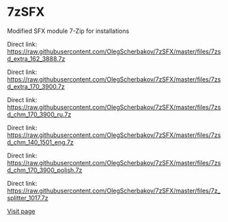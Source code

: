 # 7zSFX
Modified SFX module 7-Zip for installations

Direct link: https://raw.githubusercontent.com/OlegScherbakov/7zSFX/master/files/7zsd_extra_162_3888.7z

Direct link: https://raw.githubusercontent.com/OlegScherbakov/7zSFX/master/files/7zsd_extra_170_3900.7z

Direct link: https://raw.githubusercontent.com/OlegScherbakov/7zSFX/master/files/7zsd_chm_170_3900_ru.7z

Direct link: https://raw.githubusercontent.com/OlegScherbakov/7zSFX/master/files/7zsd_chm_140_1501_eng.7z

Direct link: https://raw.githubusercontent.com/OlegScherbakov/7zSFX/master/files/7zsd_chm_170_3900_polish.7z

Direct link: https://raw.githubusercontent.com/OlegScherbakov/7zSFX/master/files/7z_splitter_1017.7z

[Visit page](https://cosmomill.github.io/7zsfx/)
